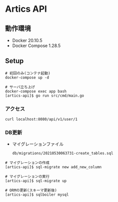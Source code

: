 # Artics API

## 動作環境

* Docker 20.10.5
* Docker Compose 1.28.5

## Setup

```
# 初回のみ(コンテナ起動)
docker-compose up -d

# サーバ立ち上げ
docker-compose exec app bash
[artics-api]$ go run src/cmd/main.go
```

### アクセス

```
curl localhost:8080/api/v1/user/1
```

### DB更新

* マイグレーションファイル

  `db/migrations/20210530063731-create_tables.sql`

```
# マイグレーションの作成
[artics-api]$ sql-migrate new add_new_column

# マイグレーションの実行
[artics-api]$ sql-migrate up

# ORMの更新(スキーマ更新後)
[artics-api]$ sqlboiler mysql
```

